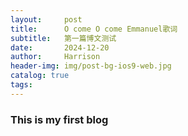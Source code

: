 ```yaml
---
layout:     post
title:      O come O come Emmanuel歌词
subtitle:   第一篇博文测试
date:       2024-12-20
author:     Harrison
header-img: img/post-bg-ios9-web.jpg
catalog: true
tags:
---
```

### This is my first blog